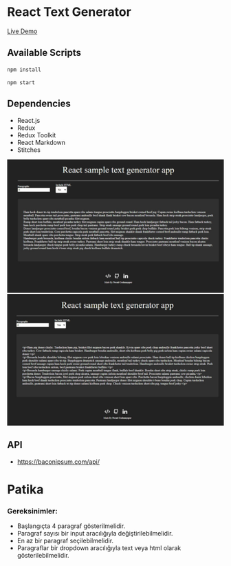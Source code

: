 # React Text Generator

[Live Demo](https://patika-redux-text-generator.vercel.app/)



##  Available Scripts

```
npm install 
```
```
npm start
```

## Dependencies

- React.js
- Redux
- Redux Toolkit
- React Markdown
- Stitches


![ss1](public/screenshots/ss1.jpg)
![ss2](public/screenshots/ss2.jpg)



## API
- https://baconipsum.com/api/
# Patika 

### Gereksinimler: 
-   Başlangıçta 4 paragraf gösterilmelidir.
-   Paragraf sayısı bir input aracılığıyla değiştirilebilmelidir.
-   En az bir paragraf seçilebilmelidir.
-   Paragraflar bir dropdown aracılığıyla text veya html olarak gösterilebilmelidir.
